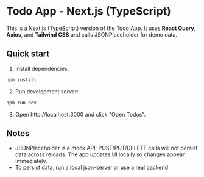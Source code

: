 # Todo App - Next.js (TypeScript)

This is a Next.js (TypeScript) version of the Todo App. It uses **React Query**, **Axios**, and **Tailwind CSS** and calls JSONPlaceholder for demo data.

## Quick start

1. Install dependencies:
```bash
npm install
```

2. Run development server:
```bash
npm run dev
```

3. Open http://localhost:3000 and click "Open Todos".

## Notes
- JSONPlaceholder is a mock API; POST/PUT/DELETE calls will not persist data across reloads. The app updates UI locally so changes appear immediately.
- To persist data, run a local json-server or use a real backend.
